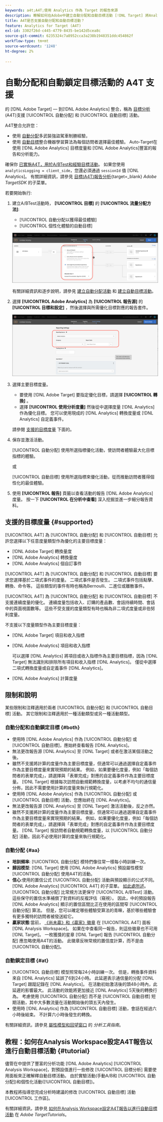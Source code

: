 ```yaml
---
keywords: a4t;A4T;使用 Analytics 作為 Target 的報告來源
description: 瞭解如何在Adobe中建立自動分配和自動目標活動 [!DNL Target] 將Analytics用作報告源(A4T)。
title: A4T是否支援自動分配和自動目標活動？
feature: Analytics for Target (A4T)
exl-id: 3302f26d-c445-4779-8435-be142d5cea8c
source-git-commit: 6235324c7a8952cca3a238b1948351ddc454862f
workflow-type: tm+mt
source-wordcount: '1248'
ht-degree: 2%

---
```


# 自動分配和自動鎖定目標活動的 A4T 支援

的 [!DNL Adobe Target] — 到[!DNL Adobe Analytics] 整合，稱為 [目標分析](/help/main/c-integrating-target-with-mac/a4t/a4t.md) (A4T)支援 [!UICONTROL 自動分配] 和 [!UICONTROL 自動目標] 活動。

A4T整合允許您：

* 使用 [自動分配](/help/main/c-activities/automated-traffic-allocation/automated-traffic-allocation.md)多武裝強盜駕車制勝經驗，
* 使用 [自動目標](/help/main/c-activities/auto-target/auto-target-to-optimize.md)整合機器學習算法為每個訪問者選擇最佳體驗。 Auto-Target在使用 [!DNL Adobe Analytics] 目標度量和 [!DNL Adobe Analytics]豐富的報告和分析能力。

確保你 [已實施A4T，用於A/BTest和經驗目標活動](/help/main/c-integrating-target-with-mac/a4t/a4timplementation.md)。 如果您使用 `analyticsLogging = client_side`，您還必須通過 `sessionId` 值 [!DNL Analytics]。 有關詳細資訊，請參見 [目標(A4T)報告分析](https://developer.adobe.com/target/implement/server-side/sdk-guides/integration-with-experience-cloud/a4t-reporting/){target=_blank} *Adobe TargetSDK* 的子菜單。

若要開始執行:

1. 建立A/BTest活動時， **[!UICONTROL 目標]** 的 **[!UICONTROL 流量分配方法]**:

   * [!UICONTROL 自動分配以獲得最佳體驗]
   * [!UICONTROL 個性化體驗的自動目標]

   ![流量分配方法選項：手動、自動分配和自動目標](/help/main/c-integrating-target-with-mac/a4t/assets/traffic-allocation-methods.png)

   有關詳細資訊和逐步說明，請參見 [建立自動分配活動](/help/main/c-activities/automated-traffic-allocation/create-auto-allocate-activity.md) 和 [建立自動目標活動](/help/main/c-activities/auto-target/create-auto-target.md)。

1. 選擇 **[!UICONTROL Adobe Analytics]** 為 **[!UICONTROL 報告源]** 的 **[!UICONTROL 目標和設定]** ，然後選擇與所需優化目標對應的報告套件。

   ![「目標和設定」頁上的「報告源」部分](/help/main/c-integrating-target-with-mac/a4t/assets/a4t-select.png)

1. 選擇主要目標度量。

   * 要使用 [!DNL Adobe Target] 要指定優化目標，請選擇 **[!UICONTROL 轉換]** 。
   * 選擇 **[!UICONTROL 使用分析度量]** 然後從中選擇度量 [!DNL Analytics] 作為優化目標。 您可以使用現成的 [!DNL Analytics] 轉換度量或 [!DNL Analytics] 自定義事件。

   請參閱 [支援的目標度量](#supported) 下面的。

1. 保存並激活活動。

   [!UICONTROL 自動分配] 使用所選指標優化活動，使訪問者體驗最大化目標指標的體驗。

   或

   [!UICONTROL 自動目標] 使用所選指標來優化活動，從而推動訪問者獲得個性化的最佳體驗。

1. 使用 **[!UICONTROL 報告]** 頁籤以查看活動的報告 [!DNL Adobe Analytics] 度量。 按一下 **[!UICONTROL 在分析中查看]** 深入挖掘並進一步細分報告資料。

## 支援的目標度量 {#supported}

[!UICONTROL A4T] 為 [!UICONTROL 自動分配] 和 [!UICONTROL 自動目標] 允許您選擇以下任意度量類型作為優化的主要目標度量：

* [!DNL Adobe Target] 轉換量度
* [!DNL Adobe Analytics] 轉換量度
* [!DNL Adobe Analytics] 個自訂事件

[!UICONTROL A4T] 為 [!UICONTROL 自動分配] 和 [!UICONTROL 自動目標] 要求您選擇基於二項式事件的度量。 二項式事件是否發生。 二項式事件包括點擊、轉換、命令等。 這些類型的事件有時也稱為Bernoulli、二進位或離散事件。

[!UICONTROL A4T] 為 [!UICONTROL 自動分配] 和 [!UICONTROL 自動目標] 不支援連續度量的優化。 連續度量包括收入、訂購的產品數、會話持續時間、會話中的頁面視圖數等。 這些不受支援的度量類型有時也稱為非二項式度量或非伯努利度量。

不支援以下度量類型作為主要目標度量：

* [!DNL Adobe Target] 項目和收入指標
* [!DNL Adobe Analytics] 項目和收入指標

   可以選擇 [!DNL Analytics] 將項目或收入指標作為主要目標指標，因為 [!DNL Target] 無法識別和排除所有項目和收入指標 [!DNL Analytics]。 僅從中選擇二項式轉換度量或自定義事件 [!DNL Analytics]。

* [!DNL Adobe Analytics] 計算度量

## 限制和說明

某些限制和注釋適用於兩者 [!UICONTROL 自動分配] 和 [!UICONTROL 自動目標] 活動。 其它限制和注釋適用於一種活動類型或另一種活動類型。

### 自動分配和自動鎖定目標 {#both}

* 使用時 [!DNL Adobe Analytics] 作為 [!UICONTROL 自動分配] 或 [!UICONTROL 自動目標]，應始終查看報告 [!DNL Analytics]。
* 無法更改報告源 [!DNL Analytics] 至 [!DNL Target] 或者在激活某個活動之後。
* 雖然不支援將計算的度量作為主要目標度量，但通常可以通過選擇自定義事件作為主要目標度量來實現預期的結果。 例如，如果要優化度量，例如「每個訪問者的表單完成」，請選擇與「表單完成」對應的自定義事件作為主要目標度量。 [!DNL Target] 根據每次訪問自動規範轉換度量，以考慮不均勻的通信量分佈，因此不需要使用計算的度量來執行規範化。
* 使用時 [!DNL Adobe Analytics] 作為 [!UICONTROL 自動分配] 或 [!UICONTROL 自動目標] 活動，您應始終在 [!DNL Analytics]。
* 無法更改報告源 [!DNL Analytics] 至 [!DNL Target] 激活活動後，反之亦然。
* 雖然不支援將計算的度量作為主要目標度量，但通常可以通過選擇自定義事件作為主要目標度量來實現預期的結果。 例如，如果要優化度量，例如「每個訪問者的表單完成」，請選擇與「表單完成」對應的自定義事件作為主要目標度量。 [!DNL Target] 按訪問者自動規範轉換度量，以 [!UICONTROL 自動分配] 活動，因此不必使用計算的度量來執行規範化。

### 自動分配 {#aa}

* **培訓頻率**: [!UICONTROL 自動分配] 模特們像往常一樣每小時訓練一次。
* **歸因模型**: [!DNL Target] 使用 [!DNL Adobe Analytics] 預設屬性模型[!UICONTROL  自動分配] 使用A4T的活動。
* **信心**:使用的置信公式 [!UICONTROL 自動分配] 活動與預設顯示的公式不同。 [!DNL Adobe Analytics] [!UICONTROL A4T] 的子菜單。 [如此處所述](/help/main/c-activities/automated-traffic-allocation/automated-traffic-allocation.md)。 [!UICONTROL 自動分配] 比常規方法更保守 [!UICONTROL A/BTest] 活動。 這些保守的置信水準補償了對資料的反複評估（窺視）。 因此，中的預設報告 [!DNL Adobe Analytics] 顯示的置信區間比正在使用的區間窄 [!UICONTROL 自動分配] 算法。 但是，您可以確定哪些體驗受算法的青睞，基於哪些體驗會有更多獨特的訪問者被發送給它。
* **贏家狀態**:當前， [《尚未贏》和《贏家》徽章](/help/main/c-activities/automated-traffic-allocation/determine-winner.md) 在 [!UICONTROL A4T] 面板 [!DNL Analysis Workspace]。 如果在中查看同一報告，則這些徽章也不可用 [!DNL Target]。 一枚獲獎的星章 [!DNL Target] 報告 [!UICONTROL 自動分配] 應忽略使用A4T的活動。 此徽章反映常規的置信度計算，而不是由 [!UICONTROL 自動分配]。

### 自動鎖定目標 {#at}

* [!UICONTROL 自動目標] 模型照常每24小時訓練一次。 但是，轉換事件資料來自 [!DNL Analytics] 延誤了6到24小時。 此延遲表示通信量的分配 [!DNL Target] 跟蹤記錄在 [!DNL Analytics]。 在活動初始激活後的頭48小時內，此延遲的影響最大。 此活動的效能將更加接近 [!DNL Analytics] 5天後的轉換行為。 考慮使用 [!UICONTROL 自動分配] 而不是 [!UICONTROL 自動目標] 短期活動，其中大多數流量在活動開始後的頭五天內發生。
* 使用時 [!DNL Analytics] 作為 [!UICONTROL 自動目標] 活動，會話在經過六小時後結束。 不計算六小時後發生的轉換。

有關詳細資訊，請參見 [屬性模型和回望窗口](https://experienceleague.adobe.com/docs/analytics/analyze/analysis-workspace/attribution/models.html) 的 *分析工具指南*。

## 教程：如何在Analysis Workspace設定A4T報告以進行自動目標活動 {#tutorial}

儘管在中提供了豐富的分析功能 [!DNL Adobe Analytics] [!UICONTROL Analysis Workspace]，對預設值進行一些修改 [!UICONTROL 目標分析] 需要使用面板來正確解釋自動目標活動。 由於實驗活動(手動A/B和 [!UICONTROL 自動分配])和個性化活動([!UICONTROL 自動目標])。

本教程將指導您完成分析時建議的修改 [!UICONTROL 自動目標] 活動 [!UICONTROL 工作區]。

有關詳細資訊，請參見 [如何在Analysis Workspace設定A4T報告以進行自動目標活動](https://experienceleague.adobe.com/docs/target-learn/tutorials/integrations/set-up-a4t-reports-in-analysis-workspace-for-auto-target-activities.html) 在 *Adobe TargetTutorials*。
